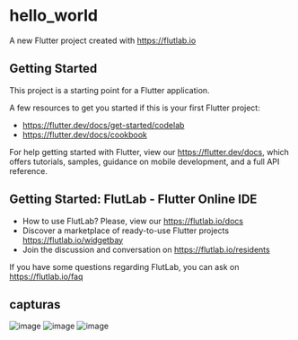 # hello_world

A new Flutter project created with https://flutlab.io

## Getting Started

This project is a starting point for a Flutter application.

A few resources to get you started if this is your first Flutter project:

- https://flutter.dev/docs/get-started/codelab
- https://flutter.dev/docs/cookbook

For help getting started with Flutter, view our
https://flutter.dev/docs, which offers tutorials,
samples, guidance on mobile development, and a full API reference.

## Getting Started: FlutLab - Flutter Online IDE

- How to use FlutLab? Please, view our https://flutlab.io/docs
- Discover a marketplace of ready-to-use Flutter projects https://flutlab.io/widgetbay
- Join the discussion and conversation on https://flutlab.io/residents

If you have some questions regarding FlutLab, you can ask on https://flutlab.io/faq

## capturas
![image](https://github.com/veronicaruizav/act4/assets/143547403/6587374c-7bec-45cb-9871-dada2cc927f8)
![image](https://github.com/veronicaruizav/act4/assets/143547403/951fec84-e1d7-4413-b6a6-c51be3ba2f6b)
![image](https://github.com/veronicaruizav/act4/assets/143547403/17802242-7a45-40a9-903d-2fcdbb1d29e3)
